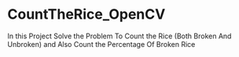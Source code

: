 # CountTheRice_OpenCV
In this Project Solve the Problem To Count the Rice (Both Broken And Unbroken) and Also Count the Percentage Of Broken Rice 

